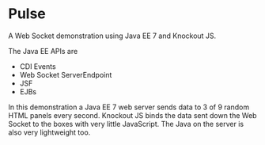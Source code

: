 # Pulse
A Web Socket demonstration using Java EE 7 and Knockout JS.

The Java EE APIs are
* CDI Events
* Web Socket ServerEndpoint
* JSF
* EJBs

In this demonstration a Java EE 7 web server sends data to 3 of 9 random HTML panels every second. Knockout JS binds the data sent down the Web Socket to the boxes with very little JavaScript. The Java on the server is also very lightweight too.
